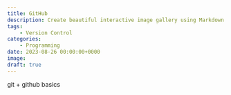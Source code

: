 ```yaml
---
title: GitHub
description: Create beautiful interactive image gallery using Markdown
tags: 
    - Version Control
categories:
    - Programming
date: 2023-08-26 00:00:00+0000
image: 
draft: true
---
```


git + github basics